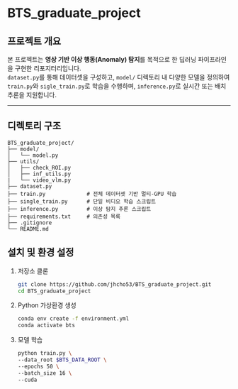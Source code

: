 # BTS_graduate_project

## 프로젝트 개요
본 프로젝트는 **영상 기반 이상 행동(Anomaly) 탐지**를 목적으로 한 딥러닝 파이프라인을 구현한 리포지터리입니다.  
`dataset.py`를 통해 데이터셋을 구성하고, `model/` 디렉토리 내 다양한 모델을 정의하여 `train.py`와 `sigle_train.py`로 학습을 수행하며, `inference.py`로 실시간 또는 배치 추론을 지원합니다.

---

## 디렉토리 구조

```plaintext
BTS_graduate_project/
├── model/
│   └── model.py
├── utils/
│   ├── check_ROI.py
│   ├── inf_utils.py
|   └── video_vlm.py
├── dataset.py
├── train.py             # 전체 데이터셋 기반 멀티-GPU 학습
├── single_train.py      # 단일 비디오 학습 스크립트
├── inference.py         # 이상 탐지 추론 스크립트
├── requirements.txt     # 의존성 목록
├── .gitignore
└── README.md
```

## 설치 및 환경 설정

1. 저장소 클론  
   ```bash
   git clone https://github.com/jhcho53/BTS_graduate_project.git
   cd BTS_graduate_project

2. Python 가상환경 생성  
   ```bash
   conda env create -f environment.yml
   conda activate bts

3. 모델 학습
   ```bash
   python train.py \
   --data_root $BTS_DATA_ROOT \
   --epochs 50 \
   --batch_size 16 \
   --cuda